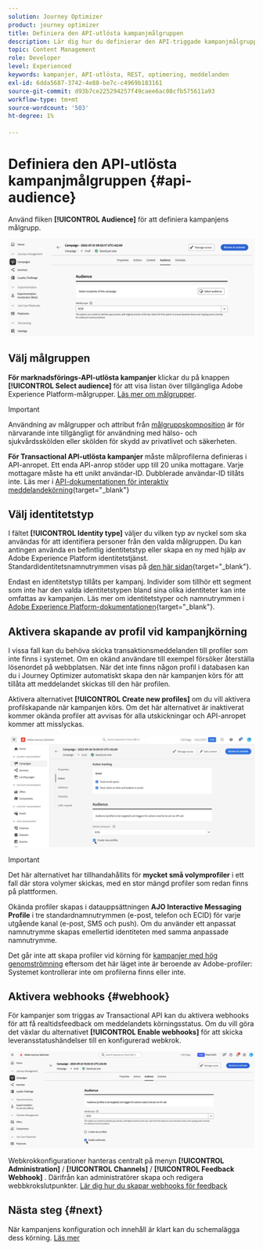```yaml
---
solution: Journey Optimizer
product: journey optimizer
title: Definiera den API-utlösta kampanjmålgruppen
description: Lär dig hur du definierar den API-triggade kampanjmålgruppen.
topic: Content Management
role: Developer
level: Experienced
keywords: kampanjer, API-utlösta, REST, optimering, meddelanden
exl-id: 6dda5687-3742-4e88-be7c-c4969b183161
source-git-commit: d93b7ce225294257f49caee6ac08cfb575611a93
workflow-type: tm+mt
source-wordcount: '503'
ht-degree: 1%

---
```


# Definiera den API-utlösta kampanjmålgruppen {#api-audience}

Använd fliken **[!UICONTROL Audience]** för att definiera kampanjens målgrupp.

![](assets/campaign-audience.png)

## Välj målgruppen

**För marknadsförings-API-utlösta kampanjer** klickar du på knappen **[!UICONTROL Select audience]** för att visa listan över tillgängliga Adobe Experience Platform-målgrupper. [Läs mer om målgrupper](../audience/about-audiences.md).

>[!IMPORTANT]
>
>Användning av målgrupper och attribut från [målgruppskomposition](../audience/get-started-audience-orchestration.md) är för närvarande inte tillgängligt för användning med hälso- och sjukvårdsskölden eller skölden för skydd av privatlivet och säkerheten.

**För Transactional API-utlösta kampanjer** måste målprofilerna definieras i API-anropet. Ett enda API-anrop stöder upp till 20 unika mottagare. Varje mottagare måste ha ett unikt användar-ID. Dubblerade användar-ID tillåts inte. Läs mer i [API-dokumentationen för interaktiv meddelandekörning](https://developer.adobe.com/journey-optimizer-apis/references/messaging/#tag/execution/operation/postIMUnitaryMessageExecution){target="_blank"}

## Välj identitetstyp

I fältet **[!UICONTROL Identity type]** väljer du vilken typ av nyckel som ska användas för att identifiera personer från den valda målgruppen. Du kan antingen använda en befintlig identitetstyp eller skapa en ny med hjälp av Adobe Experience Platform identitetstjänst. Standardidentitetsnamnutrymmen visas på [den här sidan](https://experienceleague.adobe.com/en/docs/experience-platform/identity/features/namespaces#standard){target="_blank"}.

Endast en identitetstyp tillåts per kampanj. Individer som tillhör ett segment som inte har den valda identitetstypen bland sina olika identiteter kan inte omfattas av kampanjen. Läs mer om identitetstyper och namnutrymmen i [Adobe Experience Platform-dokumentationen](https://experienceleague.adobe.com/docs/experience-platform/identity/home.html?lang=sv){target="_blank"}.

## Aktivera skapande av profil vid kampanjkörning

I vissa fall kan du behöva skicka transaktionsmeddelanden till profiler som inte finns i systemet. Om en okänd användare till exempel försöker återställa lösenordet på webbplatsen. När det inte finns någon profil i databasen kan du i Journey Optimizer automatiskt skapa den när kampanjen körs för att tillåta att meddelandet skickas till den här profilen.

Aktivera alternativet **[!UICONTROL Create new profiles]** om du vill aktivera profilskapande när kampanjen körs. Om det här alternativet är inaktiverat kommer okända profiler att avvisas för alla utskickningar och API-anropet kommer att misslyckas.

![](assets/api-triggered-create-profile.png)

>[!IMPORTANT]
>
>Det här alternativet har tillhandahållits för **mycket små volymprofiler** i ett fall där stora volymer skickas, med en stor mängd profiler som redan finns på plattformen.
>
>Okända profiler skapas i datauppsättningen **AJO Interactive Messaging Profile** i tre standardnamnutrymmen (e-post, telefon och ECID) för varje utgående kanal (e-post, SMS och push). Om du använder ett anpassat namnutrymme skapas emellertid identiteten med samma anpassade namnutrymme.
>
>Det går inte att skapa profiler vid körning för [kampanjer med hög genomströmning](../campaigns/api-triggered-high-throughput.md) eftersom det här läget inte är beroende av Adobe-profiler: Systemet kontrollerar inte om profilerna finns eller inte.

## Aktivera webhooks {#webhook}

För kampanjer som triggas av Transactional API kan du aktivera webhooks för att få realtidsfeedback om meddelandets körningsstatus. Om du vill göra det växlar du alternativet **[!UICONTROL Enable webhooks]** för att skicka leveransstatushändelser till en konfigurerad webkrok.

![](assets/api-triggered-webhook.png)

Webkrokkonfigurationer hanteras centralt på menyn **[!UICONTROL Administration]** / **[!UICONTROL Channels]** / **[!UICONTROL Feedback Webhook]** . Därifrån kan administratörer skapa och redigera webbkrokslutpunkter. [Lär dig hur du skapar webhooks för feedback](../configuration/feedback-webhooks.md)

## Nästa steg {#next}

När kampanjens konfiguration och innehåll är klart kan du schemalägga dess körning. [Läs mer](api-triggered-campaign-schedule.md)

